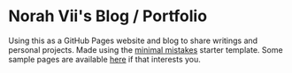 # Norah Vii's Blog / Portfolio

Using this as a GitHub Pages website and blog to share writings and personal projects. Made using the [minimal mistakes](https://github.com/mmistakes/mm-github-pages-starter/generate) starter template. Some sample pages are available [here](https://mmistakes.github.io/minimal-mistakes/year-archive/) if that interests you.
